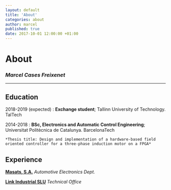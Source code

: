```yaml
---
layout: default
title: 'About'
categories: about
author: marcel
published: true
date: 2017-10-01 12:00:00 +01:00
---
```

# About

### _Marcel Cases Freixenet_
---  

Education
---------

2018-2019 (expected)
:   **Exchange student**; Tallinn University of Technology. TalTech     
      
      
2014-2018
:   **BSc, Electronics and Automatic Control Engineering**; Universitat Politècnica de Catalunya. BarcelonaTech

    *Thesis title: Design and implementation of a hardware-based field oriented controller for a three-phase induction motor on a FPGA*

Experience
----------

**[Masats, S.A.](http://www.masats.es/en/)** _Automotive Electronics Dept._

**[Link Industrial SLU](http://www.linkindustrial.es/web/en/)** _Technical Office_
